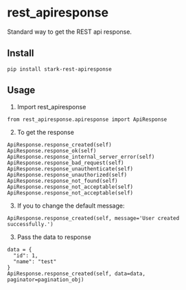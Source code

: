 # rest_apiresponse
Standard way to get the REST api response.

## Install
  ```
  pip install stark-rest-apiresponse
  ```

## Usage
1. Import rest_apiresponse
  ```
  from rest_apiresponse.apiresponse import ApiResponse
  ```
  
2. To get the response
  ```
  ApiResponse.response_created(self)
  ApiResponse.response_ok(self)
  ApiResponse.response_internal_server_error(self)
  ApiResponse.response_bad_request(self)
  ApiResponse.response_unauthenticate(self)
  ApiResponse.response_unauthorized(self)
  ApiResponse.response_not_found(self)
  ApiResponse.response_not_acceptable(self)
  ApiResponse.response_not_acceptable(self)
  ```

3. If you to change the default message:
  ```
  ApiResponse.response_created(self, message='User created successfully.')
  ```

3. Pass the data to response
  ```
  data = {
  	"id": 1,
  	"name": "test"
  }
  ApiResponse.response_created(self, data=data, paginator=pagination_obj)
  ``` 
